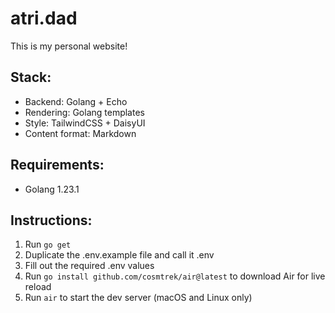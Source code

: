 # atri.dad
This is my personal website!

## Stack:
- Backend: Golang + Echo
- Rendering: Golang templates
- Style: TailwindCSS + DaisyUI
- Content format: Markdown

## Requirements:
- Golang 1.23.1

## Instructions:
1. Run ```go get```
2. Duplicate the .env.example file and call it .env
3. Fill out the required .env values
4. Run ```go install github.com/cosmtrek/air@latest``` to download Air for live reload
5. Run ```air``` to start the dev server (macOS and Linux only)
